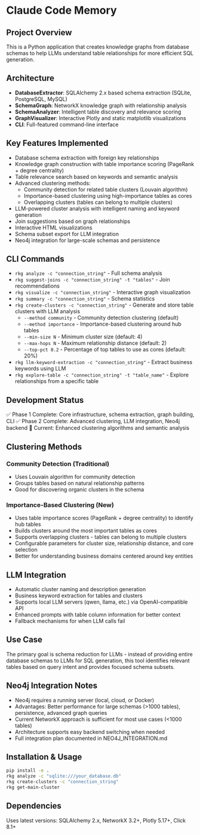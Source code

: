 # Claude Code Memory

## Project Overview
This is a Python application that creates knowledge graphs from database schemas to help LLMs understand table relationships for more efficient SQL generation.

## Architecture
- **DatabaseExtractor**: SQLAlchemy 2.x based schema extraction (SQLite, PostgreSQL, MySQL)
- **SchemaGraph**: NetworkX knowledge graph with relationship analysis
- **SchemaAnalyzer**: Intelligent table discovery and relevance scoring
- **GraphVisualizer**: Interactive Plotly and static matplotlib visualizations
- **CLI**: Full-featured command-line interface

## Key Features Implemented
- Database schema extraction with foreign key relationships
- Knowledge graph construction with table importance scoring (PageRank + degree centrality)
- Table relevance search based on keywords and semantic analysis
- Advanced clustering methods:
  - Community detection for related table clusters (Louvain algorithm)
  - Importance-based clustering using high-importance tables as cores
  - Overlapping clusters (tables can belong to multiple clusters)
- LLM-powered cluster analysis with intelligent naming and keyword generation
- Join suggestions based on graph relationships
- Interactive HTML visualizations
- Schema subset export for LLM integration
- Neo4j integration for large-scale schemas and persistence

## CLI Commands
- `rkg analyze -c "connection_string"` - Full schema analysis
- `rkg suggest-joins -c "connection_string" -t "tables"` - Join recommendations
- `rkg visualize -c "connection_string"` - Interactive graph visualization
- `rkg summary -c "connection_string"` - Schema statistics
- `rkg create-clusters -c "connection_string"` - Generate and store table clusters with LLM analysis
  - `--method community` - Community detection clustering (default)
  - `--method importance` - Importance-based clustering around hub tables
  - `--min-size N` - Minimum cluster size (default: 4)
  - `--max-hops N` - Maximum relationship distance (default: 2)
  - `--top-pct 0.2` - Percentage of top tables to use as cores (default: 20%)
- `rkg llm-keyword-extraction -c "connection_string"` - Extract business keywords using LLM
- `rkg explore-table -c "connection_string" -t "table_name"` - Explore relationships from a specific table

## Development Status
✅ Phase 1 Complete: Core infrastructure, schema extraction, graph building, CLI
✅ Phase 2 Complete: Advanced clustering, LLM integration, Neo4j backend
🔄 Current: Enhanced clustering algorithms and semantic analysis

## Clustering Methods
### Community Detection (Traditional)
- Uses Louvain algorithm for community detection
- Groups tables based on natural relationship patterns
- Good for discovering organic clusters in the schema

### Importance-Based Clustering (New)
- Uses table importance scores (PageRank + degree centrality) to identify hub tables
- Builds clusters around the most important tables as cores
- Supports overlapping clusters - tables can belong to multiple clusters
- Configurable parameters for cluster size, relationship distance, and core selection
- Better for understanding business domains centered around key entities

## LLM Integration
- Automatic cluster naming and description generation
- Business keyword extraction for tables and clusters
- Supports local LLM servers (qwen, llama, etc.) via OpenAI-compatible API
- Enhanced prompts with table column information for better context
- Fallback mechanisms for when LLM calls fail

## Use Case
The primary goal is schema reduction for LLMs - instead of providing entire database schemas to LLMs for SQL generation, this tool identifies relevant tables based on query intent and provides focused schema subsets.

## Neo4j Integration Notes
- Neo4j requires a running server (local, cloud, or Docker)
- Advantages: Better performance for large schemas (>1000 tables), persistence, advanced graph queries
- Current NetworkX approach is sufficient for most use cases (<1000 tables)
- Architecture supports easy backend switching when needed
- Full integration plan documented in NEO4J_INTEGRATION.md

## Installation & Usage
```bash
pip install -e .
rkg analyze -c "sqlite:///your_database.db"
rkg create-clusters -c "connection_string"
rkg get-main-cluster
```

## Dependencies
Uses latest versions: SQLAlchemy 2.x, NetworkX 3.2+, Plotly 5.17+, Click 8.1+